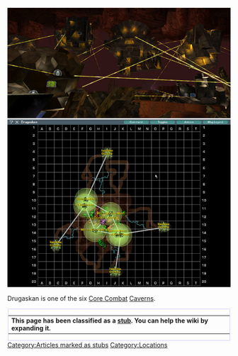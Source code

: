 ![](images/Drugaskan.jpg "fig:Drugaskan.jpg")
![](images/DrugaskanMap.jpg "fig:DrugaskanMap.jpg")

Drugaskan is one of the six [Core Combat](Core_Combat.md)
[Caverns](Caverns.md).

<div style="float: left; border:solid #CCCCFF 1px; margin: 1px;">

|                                                                                                           |
| --------------------------------------------------------------------------------------------------------- |
| **This page has been classified as a [stub](stub.md). You can help the wiki by expanding it.** |

</div>

[Category:Articles marked as
stubs](Category:Articles_marked_as_stubs.md)
[Category:Locations](Category:Locations.md)
